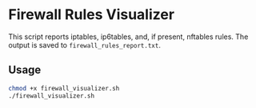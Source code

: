 # Firewall Rules Visualizer

This script reports iptables, ip6tables, and, if present, nftables rules. The output is saved to `firewall_rules_report.txt`.

## Usage
```bash
chmod +x firewall_visualizer.sh
./firewall_visualizer.sh
```
